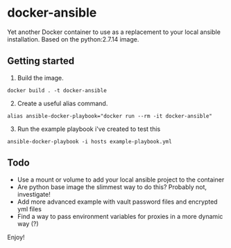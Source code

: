 # docker-ansible
Yet another Docker container to use as a replacement to your local ansible installation. Based on the python:2.7.14 image.

## Getting started
1. Build the image.
```
docker build . -t docker-ansible
```
2. Create a useful alias command.
```
alias ansible-docker-playbook="docker run --rm -it docker-ansible"
```
3. Run the example playbook i've created to test this
```
ansible-docker-playbook -i hosts example-playbook.yml
```

## Todo
* Use a mount or volume to add your local ansible project to the container
* Are python base image the slimmest way to do this? Probably not, investigate!
* Add more advanced example with vault password files and encrypted yml files
* Find a way to pass environment variables for proxies in a more dynamic way (?)

Enjoy!
